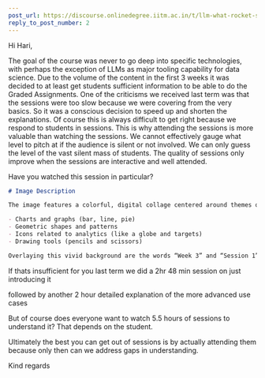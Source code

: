 ```yaml
---
post_url: https://discourse.onlinedegree.iitm.ac.in/t/llm-what-rocket-science-going-on-here/166303/3
reply_to_post_number: 2
---
```

Hi Hari,

The goal of the course was never to go deep into specific technologies, with perhaps the exception of LLMs as major tooling capability for data science. Due to the volume of the content in the first 3 weeks it was decided to at least get students sufficient information to be able to do the Graded Assignments. One of the criticisms we received last term was that the sessions were too slow because we were covering from the very basics. So it was a conscious decision to speed up and shorten the explanations. Of course this is always difficult to get right because we respond to students in sessions. This is why attending the sessions is more valuable than watching the sessions. We cannot effectively gauge what level to pitch at if the audience is silent or not involved. We can only guess the level of the vast silent mass of students. The quality of sessions only improve when the sessions are interactive and well attended.

Have you watched this session in particular?

```markdown
# Image Description

The image features a colorful, digital collage centered around themes of data visualization and analysis. It includes various graphic elements such as:

- Charts and graphs (bar, line, pie)
- Geometric shapes and patterns
- Icons related to analytics (like a globe and targets)
- Drawing tools (pencils and scissors)

Overlaying this vivid background are the words “Week 3” and “Session 1” displayed prominently in white font, giving it a clear, educational context.
```

If thats insufficient for you last term we did a 2hr 48 min session on just introducing it



followed by another 2 hour detailed explanation of the more advanced use cases



But of course does everyone want to watch 5.5 hours of sessions to understand it? That depends on the student.

Ultimately the best you can get out of sessions is by actually attending them because only then can we address gaps in understanding.

Kind regards